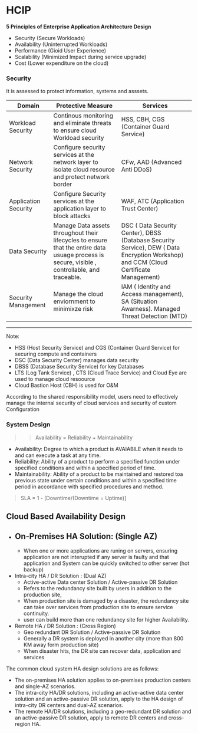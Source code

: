 # HCIP
**5 Principles of Enterprise Application Architecture Design**

- Security (Secure Workloads)
- Availability (Uninterrupted Workloads)
- Performance (Gioid User Experience)
- Scalability (Minimized Impact during service upgrade)
- Cost (Lower expenditure on the cloud)

### Security 
It is assessed to protect information, systems and asssets.

| Domain | Protective Measure | Services |
| --- | --- | --- |
| Workload Security | Continous monitoring and eliminate threats to ensure cloud Workload security | HSS, CBH, CGS (Container Guard Service) |
| Network Security | Configure security services at the network layer to isolate cloud resource and protect network border | CFw, AAD (Advanced Anti DDoS) |
| Application Security | Configure Security services at the application layer to block attacks | WAF, ATC (Application Trust Center) |
| Data Security | Manage Data assets throughout their lifecycles to ensure that the entire data usuage process is secure, visible , controllable, and traceable. | DSC ( Data Security Center), DBSS (Database Security Service), DEW ( Data Encryption Workshop) and CCM (Cloud Certificate Management) | 
| Security Management | Manage the cloud enviornment to minimixze risk | IAM ( Identity and Access management), SA (Situation Awarness). Managed Threat Detection (MTD) |


---
Note:
- HSS (Host Security Service) and CGS (Container Guard Service) for securing compute and containers
- DSC (Data Security Center) manages data security
- DBSS (Database Security Service) for key Databases
- LTS (Log Tank Service) , CTS (Cloud Trace Service) and Cloud Eye are used to manage cloud resoource
- Cloud Bastion Host (CBH) is used for O&M


According to the shared responsibility model, users need to effectively manage the internal security of cloud services and security of custom Configuration

### System Design 

>> Availability = Reliability + Maintainability

- Availability: Degree to which a product is AVAIABILE when it needs to and can execute a task at any time. 
- Reliability: Ability of a product to perform a specified function under specified conditions and within a specified period of time.
- Maintainability: Ability of a product to be maintained and restored toa previous state under certain conditions and within a specified time period in accordance with specified procedures and method.

> SLA = 1 - [Downtime/(Downtime = Uptime)]

## Cloud Based Availability Design

- On-Premises HA Solution: (Single AZ)
  - 
  - When one or more applications are runing on servers, ensuring application are not interupted if any server is faulty and that application and System can be quickly switched to other server (hot backup)
- Intra-city HA / DR Solution : (Dual AZ) 
  - Active-active Data center Solution / Active-passive DR Solution
  - Refers to the redundancy site built by users in addition to the production site, 
  - When production site is damaged by a disaster, the redundancy site can take over services from production site to ensure service continuity. 
  - user can build more than one redundancy site for higher Availability. 
- Remote HA / DR Solution : (Cross Region) 
  - Geo redundant DR Solution / Active-passive DR Solution
  - Generally a DR system is deployed in another city (more than 800 KM away form production site)
  - When disaster hits, the DR site can recover data, application and services  


The common cloud system HA design solutions are as follows:
- The on-premises HA solution applies to on-premises production centers and single-AZ scenarios.
- The intra-city HA/DR solutions, including an active-active data center solution and an active-passive DR solution, apply to the HA design of intra-city DR centers and dual-AZ scenarios.
- The remote HA/DR solutions, including a geo-redundant DR solution and an active-passive DR solution, apply to remote DR centers and cross-region HA.